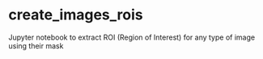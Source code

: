 # create_images_rois
Jupyter notebook to extract ROI (Region of Interest) for any type of image using their mask
